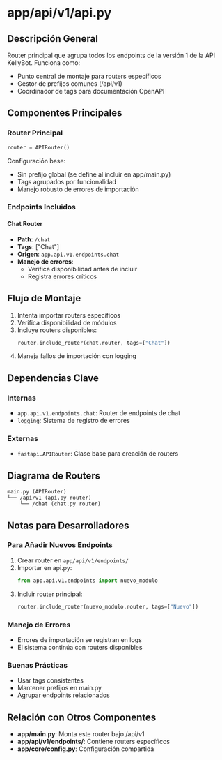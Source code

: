 # app/api/v1/api.py

## Descripción General
Router principal que agrupa todos los endpoints de la versión 1 de la API KellyBot. Funciona como:

- Punto central de montaje para routers específicos
- Gestor de prefijos comunes (/api/v1)
- Coordinador de tags para documentación OpenAPI

## Componentes Principales

### Router Principal
```python
router = APIRouter()
```
Configuración base:
- Sin prefijo global (se define al incluir en app/main.py)
- Tags agrupados por funcionalidad
- Manejo robusto de errores de importación

### Endpoints Incluidos

#### Chat Router
- **Path**: `/chat`
- **Tags**: ["Chat"]
- **Origen**: `app.api.v1.endpoints.chat`
- **Manejo de errores**:
  - Verifica disponibilidad antes de incluir
  - Registra errores críticos

## Flujo de Montaje
1. Intenta importar routers específicos
2. Verifica disponibilidad de módulos
3. Incluye routers disponibles:
   ```python
   router.include_router(chat.router, tags=["Chat"])
   ```
4. Maneja fallos de importación con logging

## Dependencias Clave

### Internas
- `app.api.v1.endpoints.chat`: Router de endpoints de chat
- `logging`: Sistema de registro de errores

### Externas
- `fastapi.APIRouter`: Clase base para creación de routers

## Diagrama de Routers
```
main.py (APIRouter)
└── /api/v1 (api.py router)
    └── /chat (chat.py router)
```

## Notas para Desarrolladores

### Para Añadir Nuevos Endpoints
1. Crear router en `app/api/v1/endpoints/`
2. Importar en api.py:
   ```python
   from app.api.v1.endpoints import nuevo_modulo
   ```
3. Incluir router principal:
   ```python
   router.include_router(nuevo_modulo.router, tags=["Nuevo"])
   ```

### Manejo de Errores
- Errores de importación se registran en logs
- El sistema continúa con routers disponibles

### Buenas Prácticas
- Usar tags consistentes
- Mantener prefijos en main.py
- Agrupar endpoints relacionados

## Relación con Otros Componentes
- **app/main.py**: Monta este router bajo /api/v1
- **app/api/v1/endpoints/**: Contiene routers específicos
- **app/core/config.py**: Configuración compartida